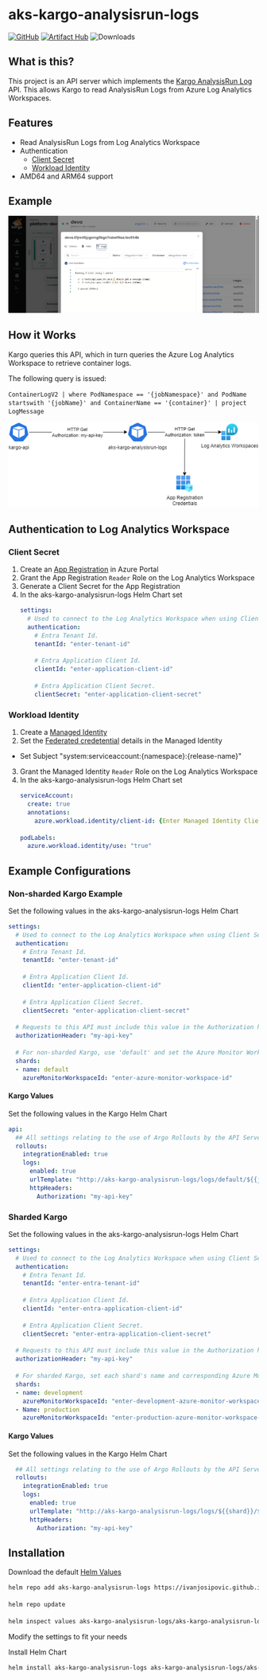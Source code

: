 # aks-kargo-analysisrun-logs

[![GitHub](https://img.shields.io/github/stars/ivanjosipovic/aks-kargo-analysisrun-logs?style=social)](https://github.com/IvanJosipovic/aks-kargo-analysisrun-logs)
[![Artifact Hub](https://img.shields.io/endpoint?url=https://artifacthub.io/badge/repository/aks-kargo-analysisrun-logs)](https://artifacthub.io/packages/helm/aks-kargo-analysisrun-logs/aks-kargo-analysisrun-logs)
![Downloads](https://img.shields.io/badge/dynamic/json?url=https%3A%2F%2Fraw.githubusercontent.com%2Fipitio%2Fbackage%2Frefs%2Fheads%2Findex%2FIvanJosipovic%2Faks-kargo-analysisrun-logs%2Faks-kargo-analysisrun-logs%25252Faks-kargo-analysisrun-logs.json&query=%24.downloads&label=downloads)

## What is this?

This project is an API server which implements the [Kargo AnalysisRun Log](https://docs.kargo.io/operator-guide/advanced-installation/common-configurations/#logs-from-job-metrics) API. This allows Kargo to read AnalysisRun Logs from Azure Log Analytics Workspaces.

## Features
- Read AnalysisRun Logs from Log Analytics Workspace
- Authentication
  - [Client Secret](https://learn.microsoft.com/en-us/azure/azure-monitor/logs/api/register-app-for-token?tabs=portal)
  - [Workload Identity](https://learn.microsoft.com/en-us/azure/aks/workload-identity-overview)
- AMD64 and ARM64 support

## Example
![](/docs/image.png)

## How it Works
Kargo queries this API, which in turn queries the Azure Log Analytics Workspace to retrieve container logs.

The following query is issued:

`ContainerLogV2 | where PodNamespace == '{jobNamespace}' and PodName startswith '{jobName}' and ContainerName == '{container}' | project LogMessage`

![](/docs/Diagram.png)

## Authentication to Log Analytics Workspace


### Client Secret
1. Create an [App Registration](https://learn.microsoft.com/en-us/azure/azure-monitor/logs/api/register-app-for-token?tabs=portal) in Azure Portal
2. Grant the App Registration `Reader` Role on the Log Analytics Workspace
3. Generate a Client Secret for the App Registration
4. In the aks-kargo-analysisrun-logs Helm Chart set
    ```yaml
    settings:
      # Used to connect to the Log Analytics Workspace when using Client Secret authentication
      authentication:
        # Entra Tenant Id.
        tenantId: "enter-tenant-id"

        # Entra Application Client Id.
        clientId: "enter-application-client-id"

        # Entra Application Client Secret.
        clientSecret: "enter-application-client-secret"
    ```

### Workload Identity
1. Create a [Managed Identity](https://learn.microsoft.com/en-us/azure/aks/workload-identity-deploy-cluster#create-a-managed-identity)
2. Set the [Federated credetential](https://learn.microsoft.com/en-us/azure/aks/workload-identity-deploy-cluster#create-the-federated-identity-credential) details in the Managed Identity
  - Set Subject "system:serviceaccount:{namespace}:{release-name}"
3. Grant the Managed Identity `Reader` Role on the Log Analytics Workspace
4. In the aks-kargo-analysisrun-logs Helm Chart set
    ```yaml
    serviceAccount:
      create: true
      annotations:
        azure.workload.identity/client-id: {Enter Managed Identity Client Id}

    podLabels:
      azure.workload.identity/use: "true"
    ```

## Example Configurations
### Non-sharded Kargo Example
Set the following values in the aks-kargo-analysisrun-logs Helm Chart
```yaml
settings:
  # Used to connect to the Log Analytics Workspace when using Client Secret authentication
  authentication:
    # Entra Tenant Id.
    tenantId: "enter-tenant-id"

    # Entra Application Client Id.
    clientId: "enter-application-client-id"

    # Entra Application Client Secret.
    clientSecret: "enter-application-client-secret"

  # Requests to this API must include this value in the Authorization header.
  authorizationHeader: "my-api-key"

  # For non-sharded Kargo, use 'default' and set the Azure Monitor Workspace ID.
  shards:
  - name: default
    azureMonitorWorkspaceId: "enter-azure-monitor-workspace-id"
```

#### Kargo Values
Set the following values in the Kargo Helm Chart
```yaml
api:
  ## All settings relating to the use of Argo Rollouts by the API Server.
  rollouts:
    integrationEnabled: true
    logs:
      enabled: true
      urlTemplate: "http://aks-kargo-analysisrun-logs/logs/default/${{jobNamespace}}/${{jobName}}/${{container}}"
      httpHeaders:
        Authorization: "my-api-key"
```


### Sharded Kargo
Set the following values in the aks-kargo-analysisrun-logs Helm Chart
```yaml
settings:
  # Used to connect to the Log Analytics Workspace when using Client Secret authentication
  authentication:
    # Entra Tenant Id.
    tenantId: "enter-entra-tenant-id"

    # Entra Application Client Id.
    clientId: "enter-entra-application-client-id"

    # Entra Application Client Secret.
    clientSecret: "enter-entra-application-client-secret"

  # Requests to this API must include this value in the Authorization header.
  authorizationHeader: "my-api-key"

  # For sharded Kargo, set each shard's name and corresponding Azure Monitor Workspace ID.
  shards:
  - name: development
    azureMonitorWorkspaceId: "enter-development-azure-monitor-workspace-id"
  - Name: production
    azureMonitorWorkspaceId: "enter-production-azure-monitor-workspace-id"
```

#### Kargo Values
Set the following values in the Kargo Helm Chart
```yaml
  ## All settings relating to the use of Argo Rollouts by the API Server.
  rollouts:
    integrationEnabled: true
    logs:
      enabled: true
      urlTemplate: "http://aks-kargo-analysisrun-logs/logs/${{shard}}/${{jobNamespace}}/${{jobName}}/${{container}}"
      httpHeaders:
        Authorization: "my-api-key"
```

## Installation

Download the default [Helm Values](/charts/aks-kargo-analysisrun-logs/values.yaml)

```bash
helm repo add aks-kargo-analysisrun-logs https://ivanjosipovic.github.io/aks-kargo-analysisrun-logs

helm repo update

helm inspect values aks-kargo-analysisrun-logs/aks-kargo-analysisrun-logs > values.yaml
```
Modify the settings to fit your needs

Install Helm Chart
```bash
helm install aks-kargo-analysisrun-logs aks-kargo-analysisrun-logs/aks-kargo-analysisrun-logs --create-namespace --namespace aks-kargo-analysisrun-logs -f values.yaml
```